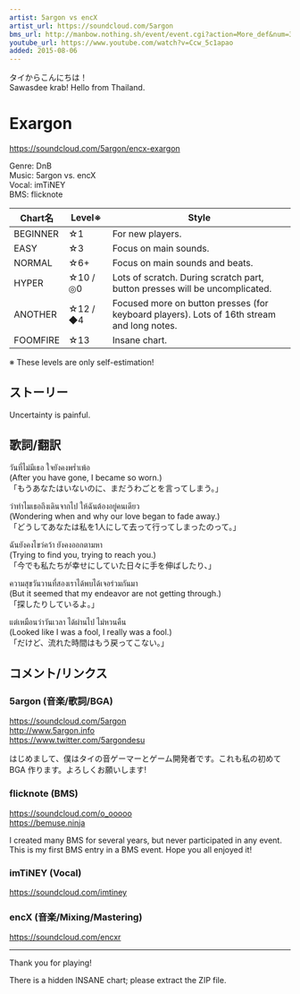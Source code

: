 ```yaml
---
artist: 5argon vs encX
artist_url: https://soundcloud.com/5argon
bms_url: http://manbow.nothing.sh/event/event.cgi?action=More_def&num=31&event=101
youtube_url: https://www.youtube.com/watch?v=Ccw_5c1apao
added: 2015-08-06
---
```


タイからこんにちは！  
Sawasdee krab! Hello from Thailand.


Exargon
=======

<https://soundcloud.com/5argon/encx-exargon>

Genre: DnB  
Music: 5argon vs. encX  
Vocal: imTiNEY  
BMS: flicknote

| Chart名  | Level※   | Style    |
| -------- | -------- | -------- |
| BEGINNER | ☆1       | For new players. |
| EASY     | ☆3       | Focus on main sounds. |
| NORMAL   | ☆6+      | Focus on main sounds and beats. |
| HYPER    | ☆10 / ◎0 | Lots of scratch. During scratch part, button presses will be uncomplicated. |
| ANOTHER  | ☆12 / ◆4 | Focused more on button presses (for keyboard players). Lots of 16th stream and long notes. |
| FOOMFIRE | ☆13      | Insane chart. |

※ These levels are only self-estimation!


ストーリー
----------
Uncertainty is painful.


歌詞/翻訳
---------

วันที่ไม่มีเธอ ใจยังคงพร่ำเพ้อ  
(After you have gone, I became so worn.)  
「もうあなたはいないのに、まだうわごとを言ってしまう。」

ว่าทำไมเธอถึงเดินจากไป ให้ฉันต้องอยู่คนเดียว  
(Wondering when and why our love began to fade away.)  
「どうしてあなたは私を1人にして去って行ってしまったのって。」

ฉันยังคงไขว่คว้า ยังคงออกตามหา  
(Trying to find you, trying to reach you.)  
「今でも私たちが幸せにしていた日々に手を伸ばしたり、」

ความสุขวันวานที่สองเราได้พบได้เจอร่วมกันมา  
(But it seemed that my endeavor are not getting through.)  
「探したりしているよ。」

แต่เหมือนว่าวันเวลา ได้ผ่านไป ไม่หวนคืน  
(Looked like I was a fool, I really was a fool.)  
「だけど、流れた時間はもう戻ってこない。」


コメント/リンクス
-----------------

### 5argon (音楽/歌詞/BGA)

<https://soundcloud.com/5argon>  
<http://www.5argon.info>  
<https://www.twitter.com/5argondesu>

はじめまして、僕はタイの音ゲーマーとゲーム開発者です。これも私の初めて BGA 作ります。よろしくお願いします!


### flicknote (BMS)

<https://soundcloud.com/o_ooooo>  
<https://bemuse.ninja>

I created many BMS for several years, but never participated in any event. This is my first BMS entry in a BMS event. Hope you all enjoyed it!


### imTiNEY (Vocal)

<https://soundcloud.com/imtiney>



### encX (音楽/Mixing/Mastering)

<https://soundcloud.com/encxr>

---

Thank you for playing!

There is a hidden INSANE chart; please extract the ZIP file.

